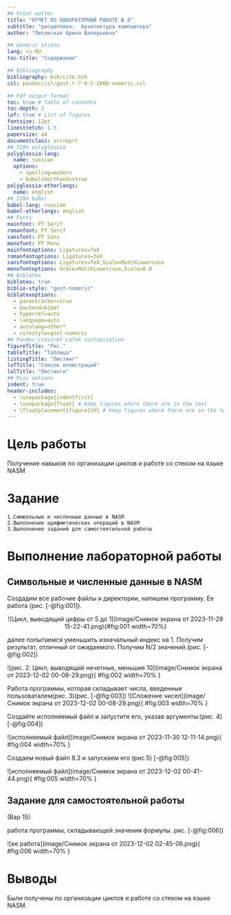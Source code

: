 ```yaml
---
## Front matter
title: "ОТЧЕТ ПО ЛАБОРАТОРНОЙ РАБОТЕ № 8"
subtitle: "дисциплина:	Архитектура компьютера"
author: "Лисовская Арина Валерьевна"

## Generic otions
lang: ru-RU
toc-title: "Содержание"

## Bibliography
bibliography: bib/cite.bib
csl: pandoc/csl/gost-r-7-0-5-2008-numeric.csl

## Pdf output format
toc: true # Table of contents
toc-depth: 2
lof: true # List of figures
fontsize: 12pt
linestretch: 1.5
papersize: a4
documentclass: scrreprt
## I18n polyglossia
polyglossia-lang:
  name: russian
  options:
	- spelling=modern
	- babelshorthands=true
polyglossia-otherlangs:
  name: english
## I18n babel
babel-lang: russian
babel-otherlangs: english
## Fonts
mainfont: PT Serif
romanfont: PT Serif
sansfont: PT Sans
monofont: PT Mono
mainfontoptions: Ligatures=TeX
romanfontoptions: Ligatures=TeX
sansfontoptions: Ligatures=TeX,Scale=MatchLowercase
monofontoptions: Scale=MatchLowercase,Scale=0.9
## Biblatex
biblatex: true
biblio-style: "gost-numeric"
biblatexoptions:
  - parentracker=true
  - backend=biber
  - hyperref=auto
  - language=auto
  - autolang=other*
  - citestyle=gost-numeric
## Pandoc-crossref LaTeX customization
figureTitle: "Рис."
tableTitle: "Таблица"
listingTitle: "Листинг"
lofTitle: "Список иллюстраций"
lolTitle: "Листинги"
## Misc options
indent: true
header-includes:
  - \usepackage{indentfirst}
  - \usepackage{float} # keep figures where there are in the text
  - \floatplacement{figure}{H} # keep figures where there are in the text
---
```


# Цель работы

Получение навыков по организации циклов и работе со стеком на языке NASM

# Задание

    1.Символьные и численные данные в NASM
    2.Выполнение арифметических операций в NASM
    3.Выполнение заданий для самостоятельной работы

# Выполнение лабораторной работы

## Символьные и численные данные в NASM

Создадим все рабочие файлы и директории, напишем программу. Ее работа (рис. [-@fig:001]).

<p align="center">![Цикл, выводящий цифры от 5 до 1](image/Снимок экрана от 2023-11-29 15-22-41.png){#fig:001 width=70%}</p>

далее попытаемся уменьшить изначальный индекс на 1. Получим результат, отличный от ожидаемого. Получим N/2 значений.(рис. [-@fig:002])

![рис. 2: Цикл, выводящий нечетные, меньшие 10](image/Снимок экрана от 2023-12-02 00-08-29.png){ #fig:002 width=70% }

Работа программы, которая складывает числа, введенные пользоваталем(рис. 3)(рис. [-@fig:003]) 
![Сложение чисел](image/Снимок экрана от 2023-12-02 00-08-29.png){ #fig:003 width=70% }

Создайте исполняемый файл и запустите его, указав аргументы:(рис. 4) [-@fig:004])

![исполняемый файл](image/Снимок экрана от 2023-11-30 12-11-14.png){ #fig:004 width=70% }

Создаем новый файл 8.3 и запускаем его (рис.5) [-@fig:005])

![исполняемый файл](image/Снимок экрана от 2023-12-02 00-41-44.png){ #fig:005 width=70% }

## Задание для самостоятельной работы
(Вар 15)

работа программы, складывающей значения формулы. рис. [-@fig:006]) 

![ее работа](image/Снимок экрана от 2023-12-02 02-45-06.png){ #fig:006 width=70% } 

# Выводы
Были получены по организации циклов и работе со стеком на языке NASM.
